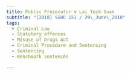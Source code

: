 ```yaml
---
title: Public Prosecutor v Lai Teck Guan 
subtitle: "[2018] SGHC 151 / 29\_June\_2018"
tags:
  - Criminal Law
  - Statutory offences
  - Misuse of Drugs Act
  - Criminal Procedure and Sentencing
  - Sentencing
  - Benchmark sentences

---
```


